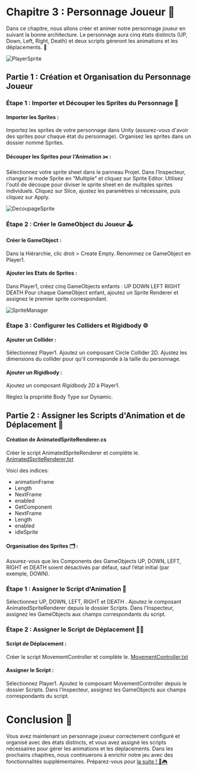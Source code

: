 # Chapitre 3 : Personnage Joueur 🕺
Dans ce chapitre, nous allons créer et animer notre personnage joueur en suivant la bonne architecture. Le personnage aura cinq états distincts (UP, Down, Left, Right, Death) et deux scripts géreront les animations et les déplacements. 🚀

![PlayerSprite](Images/playerSprite.png)

## Partie 1 : Création et Organisation du Personnage Joueur

### Étape 1 : Importer et Découper les Sprites du Personnage 🎨

#### Importer les Sprites :
Importez les sprites de votre personnage dans Unity (assurez-vous d'avoir des sprites pour chaque état du personnage).
Organisez les sprites dans un dossier nommé Sprites.

#### Découper les Sprites pour l'Animation ✂️ :
Sélectionnez votre sprite sheet dans le panneau Projet.
Dans l’Inspecteur, changez le mode Sprite en "Multiple" et cliquez sur Sprite Editor.
Utilisez l'outil de découpe pour diviser le sprite sheet en de multiples sprites individuels.
Cliquez sur Slice, ajustez les paramètres si nécessaire, puis cliquez sur Apply.

![DecoupageSprite](Images/DecoupageSprite.png)

### Étape 2 : Créer le GameObject du Joueur 🕹️

#### Créer le GameObject :
Dans la Hiérarchie, clic droit > Create Empty.
Renommez ce GameObject en Player1.

#### Ajouter les Etats de Sprites :
Dans Player1, créez cinq GameObjects enfants :
UP
DOWN
LEFT
RIGHT
DEATH
Pour chaque GameObject enfant, ajoutez un Sprite Renderer et assignez le premier sprite correspondant.

![SpriteManager](Images/SpriteManager.png)

### Étape 3 : Configurer les Colliders et Rigidbody ⚙️

#### Ajouter un Collider :
Sélectionnez Player1.
Ajoutez un composant Circle Collider 2D.
Ajustez les dimensions du collider pour qu'il corresponde à la taille du personnage.

#### Ajouter un Rigidbody :
Ajoutez un composant *Rigidbody 2D* à Player1.
   
Réglez la propriété Body Type sur Dynamic.

## Partie 2 : Assigner les Scripts d'Animation et de Déplacement 📜

#### Création de AnimatedSpriteRenderer.cs

Créer le script AnimatedSpriteRenderer et complète le.
[AnimatedSpriteRenderer.txt](https://github.com/user-attachments/files/16747384/AnimatedSpriteRenderer.txt)

Voici des indices:

- animationFrame
- Length
- NextFrame
- enabled
- GetComponent
- NextFrame
- Length
- enabled
- idleSprite


#### Organisation des Sprites 🗂️ :
Assurez-vous que les Components des GameObjects UP, DOWN, LEFT, RIGHT et DEATH soient désactivés par défaut, sauf l’état initial (par exemple, DOWN).

### Étape 1 : Assigner le Script d'Animation 🎥

Sélectionnez UP, DOWN, LEFT, RIGHT et DEATH .
Ajoutez le composant AnimatedSpriteRenderer depuis le dossier Scripts.
Dans l'Inspecteur, assignez les GameObjects aux champs correspondants du script.

### Étape 2 : Assigner le Script de Déplacement 🚶‍♂️

#### Script de Déplacement :
Créer le script MovementController et complète le. [MovementController.txt](https://github.com/user-attachments/files/16749228/MovementController.txt)


#### Assigner le Script :
Sélectionnez Player1.
Ajoutez le composant MovementController depuis le dossier Scripts.
Dans l'Inspecteur, assignez les GameObjects aux champs correspondants du script.

# Conclusion 🌟

Vous avez maintenant un personnage joueur correctement configuré et organisé avec des états distincts, et vous avez assigné les scripts nécessaires pour gérer les animations et les déplacements. Dans les prochains chapitres, nous continuerons à enrichir notre jeu avec des fonctionnalités supplémentaires. Préparez-vous pour [la suite ! 🚀🎮](https://github.com/g404-code-gaming/Bomberman2D/blob/main/Création-Du-Jeu/4.Implémentation%20des%20Bombes.md)



